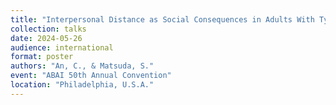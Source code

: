 ```yaml
---
title: "Interpersonal Distance as Social Consequences in Adults With Typical Development: A Gaze-Contingent Study"
collection: talks
date: 2024-05-26
audience: international
format: poster
authors: "An, C., & Matsuda, S."
event: "ABAI 50th Annual Convention"
location: "Philadelphia, U.S.A."
---
```

